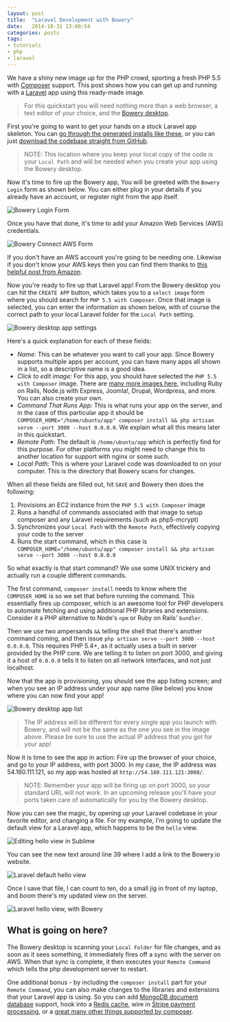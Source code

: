 ```yaml
---
layout: post
title:  "Laravel Development with Bowery"
date:   2014-10-31 13:00:54
categories: posts
tags:
- tutorials
- php
- laravel
---
```


We have a shiny new image up for the PHP crowd, sporting a fresh PHP 5.5 with [Composer](https://getcomposer.org "Click to visit the Composer project home page") support. This post shows how you can get up and running with a [Laravel](http://laravel.com "Here is the main Laravel website") app using this ready-made image.

> For this quickstart you will need nothing more than a web browser, a text editor of your choice, and the [Bowery desktop](http://bowery.io/start/).

First you're going to want to get your hands on a stock Laravel app skeleton. You can [go through the generated installs like these](http://laravel.com/docs/4.2/quick#installation "Installation howto at Laravel website"), or you can just [download the codebase straight from GitHub](https://github.com/laravel/laravel/archive/master.zip "Click to download the whole shebang").

> NOTE: This location where you keep your local copy of the code is your `Local Path` and will be needed when you create your app using the Bowery desktop.

Now it's time to fire up the Bowery app, You will be greeted with the `Bowery Login` form as shown below. You can either plug in your details if you already have an account, or register right from the app itself.

![Bowery Login Form](http://bowery.io/static/install-screen.png)

Once you have that done, it's time to add your Amazon Web Services (AWS) credentials.

![Bowery Connect AWS Form](http://bowery.io/static/aws-screen.png)

If you don't have an AWS account you're going to be needing one. Likewise if you don't know your AWS keys then you can find them thanks to [this helpful post from Amazon](http://docs.aws.amazon.com/general/latest/gr/aws-security-credentials.html "Click to figure out where your AWS keys are").

Now you're ready to fire up that Laravel app! From the Bowery desktop you can hit the `CREATE APP` button, which takes you to a `select image` form where you should search for `PHP 5.5 with Composer`. Once that image is selected, you can enter the information as shown below, with of course the correct path to your local Laravel folder for the `Local Path` setting.

![Bowery desktop app settings](http://bowery-blog.s3.amazonaws.com/desktop/laravel/app_screen.png)

Here's a quick explanation for each of these fields:

* *Name:* This can be whatever you want to call your app. Since Bowery supports multiple apps per account, you can have many apps all shown in a list, so a descriptive name is a good idea.
* *Click to edit image:*  For this app, you should have selected the `PHP 5.5 with Composer` image. There are [many more images here](http://bowery.io/images/ "Click to see the Bowery supplied images, and search for anything in particular"), including Ruby on Rails, Node.js with Express, Joomla!, Drupal, Wordpress, and more. You can also create your own.
* *Command That Runs App:* This is what runs your app on the server, and in the case of this particular app it should be `COMPOSER_HOME="/home/ubuntu/app" composer install && php artisan serve --port 3000 --host 0.0.0.0`. We explain what all this means later in this quickstart.
* *Remote Path:* The default is `/home/ubuntu/app` which is perfectly find for this purpose. For other platforms you might need to change this to another location for support with nginx or some such.
* *Local Path:* This is where your Laravel code was downloaded to on your computer. This is the directory that Bowery scans for changes.

When all these fields are filled out, hit `SAVE` and Bowery then does the following:

1. Provisions an EC2 instance from the `PHP 5.5 with Composer` image
1. Runs a handful of commands associated with that image to setup composer and any Laravel requirements (such as php5-mcrypt)
1. Synchronizes your `Local Path` with the `Remote Path`, effectively copying your code to the server
1. Runs the start command, which in this case is `COMPOSER_HOME="/home/ubuntu/app" composer install && php artisan serve --port 3000 --host 0.0.0.0`

So what exactly is that start command? We use some UNIX trickery and actually run a couple different commands. 

The first command, `composer install` needs to know where the `COMPOSER_HOME` is so we set that before running the command. This essentially fires up composer, which is an awesome tool for PHP developers to automate fetching and using additional PHP libraries and extensions. Consider it a PHP alternative to Node's `npm` or Ruby on Rails' `bundler`.

Then we use two ampersands `&&` telling the shell that there's another command coming, and then issue `php artisan serve --port 3000 --host 0.0.0.0`. This requires PHP 5.4+, as it actually uses a built in server provided by the PHP core. We are telling it to listen on port 3000, and giving it a host of `0.0.0.0` tells it to listen on all network interfaces, and not just localhost.

Now that the app is provisioning, you should see the app listing screen; and when you see an IP address under your app name (like below) you know where you can now find your app!

![Bowery desktop app list](http://bowery-blog.s3.amazonaws.com/desktop/laravel/app_list.png)

> The IP address will be different for every single app you launch with Bowery, and will not be the same as the one you see in the image above. Please be sure to use the actual IP address that you got for your app!

Now it is time to see the app in action: Fire up the browser of your choice, and go to your IP address, with port 3000. In my case, the IP address was 54.160.111.121, so my app was hosted at `http://54.160.111.121:3000/`.

> NOTE: Remember your app will be firing up on port 3000, so your standard URL will not work. In an upcoming release you'll have your ports taken care of automatically for you by the Bowery desktop.

Now you can see the magic, by opening up your Laravel codebase in your favorite editor, and changing a file. For my example, I'm going to update the default view for a Laravel app, which happens to be the `hello` view.

![Editing hello view in Sublime](http://bowery-blog.s3.amazonaws.com/desktop/laravel/view_hello.png)

You can see the new text around line 39 where I add a link to the Bowery.io website.

![Laravel default hello view](http://bowery-blog.s3.amazonaws.com/desktop/laravel/welcome.png)

Once I save that file, I can count to ten, do a small jig in front of my laptop, and *boom* there's my updated view on the server.

![Laravel hello view, with Bowery](http://bowery-blog.s3.amazonaws.com/desktop/laravel/welcome_bowery.png)

## What is going on here?

The Bowery desktop is scanning your `Local Folder` for file changes, and as soon as it sees something, it immediately fires off a sync with the server on AWS. When that sync is complete, it then executes your `Remote Command` which tells the php development server to restart.

One additional bonus - by including the `composer install` part for your `Remote Command`, you can also make changes to the libraries and extensions that your Laravel app is using. So you can add [MongoDB document database](http://www.mongodb.org/ "My all-time favorite database thingie") support, hook into a [Redis cache](http://redis.io/ "Wicked fast cache"), wire in [Stripe payment processing](https://packagist.org/packages/stripe/stripe-php), or a [great many other things supported by composer](https://packagist.org "Packagist, where all composer packages are catalogued and searchable for optimum freshness").
